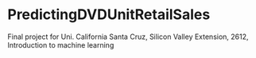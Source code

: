 # PredictingDVDUnitRetailSales
Final project for Uni. California Santa Cruz, Silicon Valley Extension, 2612, Introduction to machine learning
